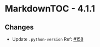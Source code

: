 # MarkdownTOC - 4.1.1

## Changes

- Update `.python-version` Ref: [#158](https://github.com/naokazuterada/MarkdownTOC/issues/158)
